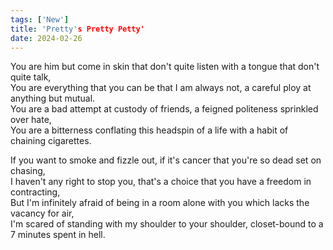 ```yaml
---
tags: ['New']
title: 'Pretty's Pretty Petty'
date: 2024-02-26
---
```


You are him but come in skin that don't quite listen with a tongue that don't quite talk,  
You are everything that you can be that I am always not, a careful ploy at anything but mutual.  
You are a bad attempt at custody of friends, a feigned politeness sprinkled over hate,  
You are a bitterness conflating this headspin of a life with a habit of chaining cigarettes.

If you want to smoke and fizzle out, if it's cancer that you're so dead set on chasing,  
I haven't any right to stop you, that's a choice that you have a freedom in contracting,  
But I'm infinitely afraid of being in a room alone with you which lacks the vacancy for air,  
I'm scared of standing with my shoulder to your shoulder, closet-bound to a 7 minutes spent in hell.
